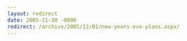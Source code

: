 ```yaml
---
layout: redirect
date: 2005-11-30 -0800
redirect: /archive/2005/12/01/new-years-eve-plans.aspx/
---
```

